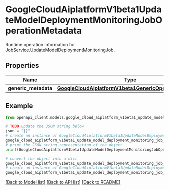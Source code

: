 # GoogleCloudAiplatformV1beta1UpdateModelDeploymentMonitoringJobOperationMetadata

Runtime operation information for JobService.UpdateModelDeploymentMonitoringJob.

## Properties

Name | Type | Description | Notes
------------ | ------------- | ------------- | -------------
**generic_metadata** | [**GoogleCloudAiplatformV1beta1GenericOperationMetadata**](GoogleCloudAiplatformV1beta1GenericOperationMetadata.md) |  | [optional] 

## Example

```python
from openapi_client.models.google_cloud_aiplatform_v1beta1_update_model_deployment_monitoring_job_operation_metadata import GoogleCloudAiplatformV1beta1UpdateModelDeploymentMonitoringJobOperationMetadata

# TODO update the JSON string below
json = "{}"
# create an instance of GoogleCloudAiplatformV1beta1UpdateModelDeploymentMonitoringJobOperationMetadata from a JSON string
google_cloud_aiplatform_v1beta1_update_model_deployment_monitoring_job_operation_metadata_instance = GoogleCloudAiplatformV1beta1UpdateModelDeploymentMonitoringJobOperationMetadata.from_json(json)
# print the JSON string representation of the object
print(GoogleCloudAiplatformV1beta1UpdateModelDeploymentMonitoringJobOperationMetadata.to_json())

# convert the object into a dict
google_cloud_aiplatform_v1beta1_update_model_deployment_monitoring_job_operation_metadata_dict = google_cloud_aiplatform_v1beta1_update_model_deployment_monitoring_job_operation_metadata_instance.to_dict()
# create an instance of GoogleCloudAiplatformV1beta1UpdateModelDeploymentMonitoringJobOperationMetadata from a dict
google_cloud_aiplatform_v1beta1_update_model_deployment_monitoring_job_operation_metadata_from_dict = GoogleCloudAiplatformV1beta1UpdateModelDeploymentMonitoringJobOperationMetadata.from_dict(google_cloud_aiplatform_v1beta1_update_model_deployment_monitoring_job_operation_metadata_dict)
```
[[Back to Model list]](../README.md#documentation-for-models) [[Back to API list]](../README.md#documentation-for-api-endpoints) [[Back to README]](../README.md)


